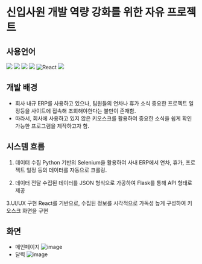 # 신입사원 개발 역량 강화를 위한 자유 프로젝트
## 사용언어
<img src="https://img.shields.io/badge/Python-14354C?style=for-the-badge&logo=python&logoColor=white" /> <img src="https://img.shields.io/badge/HTML-239120?style=for-the-badge&logo=html5&logoColor=white" /> <img src="https://img.shields.io/badge/JavaScript-F7DF1E?style=for-the-badge&logo=JavaScript&logoColor=white" /> <img src="https://img.shields.io/badge/CSS-239120?style=for-the-badge&logo=css3&logoColor=white" />
![React](https://img.shields.io/badge/react-%2320232a.svg?style=for-the-badge&logo=react&logoColor=%2361DAFB)
<img src="https://img.shields.io/badge/Flask-000000?style=for-the-badge&logo=flask&logoColor=white" />

## 개발 배경
- 회사 내규 ERP를 사용하고 있으나, 팀원들의 연차나 휴가 소식 중요한 프로젝트 일정등을 사이트에 접속해 조회해야한다는 불만이 존재함.
- 따라서, 회사에 사용하고 있지 않은 키오스크를 활용하여 중요한 소식을 쉽게 확인 가능한 프로그램을 제작하고자 함.

## 시스템 흐름
1. 데이터 수집
Python 기반의 Selenium을 활용하여 사내 ERP에서 연차, 휴가, 프로젝트 일정 등의 데이터를 자동으로 크롤링.

2. 데이터 전달
수집된 데이터를 JSON 형식으로 가공하여 Flask를 통해 API 형태로 제공

3.UI/UX 구현
React를 기반으로, 수집된 정보를 시각적으로 가독성 높게 구성하여 키오스크 화면을 구현

## 화면
- 메인페이지
![image](https://github.com/user-attachments/assets/d277ee4c-08ed-4f08-9beb-49934dd65267)
- 달력
![image](https://github.com/user-attachments/assets/e4ef5179-f832-4628-bdfc-1f48b6ecfb2c)

